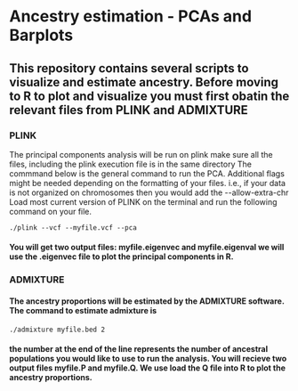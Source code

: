 # Ancestry estimation - PCAs and Barplots

## This repository contains several scripts to visualize and estimate ancestry. Before moving to R to plot and visualize you must first obatin the relevant files from PLINK and ADMIXTURE

### PLINK
The principal components analysis will be run on plink
make sure all the files, including the plink execution file is in the same directory
The commmand below is the general command to run the PCA. Additional flags might be needed depending on the formatting of your files. i.e., if your data is not organized on chromosomes then you would add the --allow-extra-chr
Load most current version of PLINK on the terminal and run the following command on your file. 
```
./plink --vcf --myfile.vcf --pca
```
#### You will get two output files: myfile.eigenvec and myfile.eigenval we will use the .eigenvec file to plot the principal components in R.

### ADMIXTURE
#### The ancestry proportions will be estimated by the ADMIXTURE software. The command to estimate admixture is 
```
./admixture myfile.bed 2
```
#### the number at the end of the line represents the number of ancestral populations you would like to use to run the analysis. You will recieve two output files myfile.P and myfile.Q. We use load the Q file into R to plot the ancestry proportions. 


